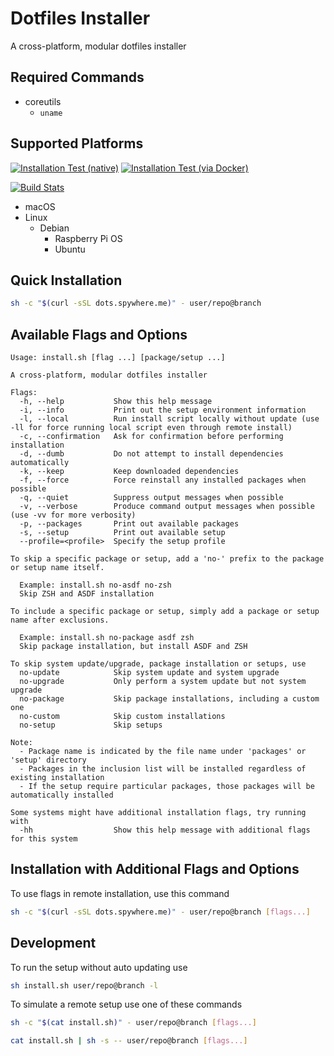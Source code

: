 # Dotfiles Installer

A cross-platform, modular dotfiles installer

## Required Commands

- coreutils
  - `uname`

## Supported Platforms

[![Installation Test (native)](https://github.com/spywhere/dotfiles/actions/workflows/macos-test.yml/badge.svg?branch=installer)](https://github.com/spywhere/dotfiles/actions/workflows/macos-test.yml)
[![Installation Test (via Docker)](https://github.com/spywhere/dotfiles/actions/workflows/os-test.yml/badge.svg?branch=installer)](https://github.com/spywhere/dotfiles/actions/workflows/os-test.yml)

[![Build Stats](https://buildstats.info/github/chart/spywhere/dotfiles?branch=installer)](https://github.com/spywhere/dotfiles/actions)

- macOS
- Linux
  - Debian
    - Raspberry Pi OS
    - Ubuntu

## Quick Installation

```sh
sh -c "$(curl -sSL dots.spywhere.me)" - user/repo@branch
```

## Available Flags and Options
<!--FLAGS:START-->

    Usage: install.sh [flag ...] [package/setup ...] 
     
    A cross-platform, modular dotfiles installer 
     
    Flags: 
      -h, --help           Show this help message
      -i, --info           Print out the setup environment information
      -l, --local          Run install script locally without update (use -ll for force running local script even through remote install)
      -c, --confirmation   Ask for confirmation before performing installation
      -d, --dumb           Do not attempt to install dependencies automatically
      -k, --keep           Keep downloaded dependencies
      -f, --force          Force reinstall any installed packages when possible
      -q, --quiet          Suppress output messages when possible
      -v, --verbose        Produce command output messages when possible (use -vv for more verbosity)
      -p, --packages       Print out available packages
      -s, --setup          Print out available setup
      --profile=<profile>  Specify the setup profile
     
    To skip a specific package or setup, add a 'no-' prefix to the package or setup name itself. 
     
      Example: install.sh no-asdf no-zsh 
      Skip ZSH and ASDF installation 
     
    To include a specific package or setup, simply add a package or setup name after exclusions. 
     
      Example: install.sh no-package asdf zsh 
      Skip package installation, but install ASDF and ZSH 
     
    To skip system update/upgrade, package installation or setups, use 
      no-update            Skip system update and system upgrade
      no-upgrade           Only perform a system update but not system upgrade
      no-package           Skip package installations, including a custom one
      no-custom            Skip custom installations
      no-setup             Skip setups
     
    Note: 
      - Package name is indicated by the file name under 'packages' or 'setup' directory 
      - Packages in the inclusion list will be installed regardless of existing installation 
      - If the setup require particular packages, those packages will be automatically installed 
     
    Some systems might have additional installation flags, try running with 
      -hh                  Show this help message with additional flags for this system

<!--FLAGS:END-->

## Installation with Additional Flags and Options

To use flags in remote installation, use this command

```sh
sh -c "$(curl -sSL dots.spywhere.me)" - user/repo@branch [flags...]
```

## Development

To run the setup without auto updating use

```sh
sh install.sh user/repo@branch -l
```

To simulate a remote setup use one of these commands

```sh
sh -c "$(cat install.sh)" - user/repo@branch [flags...]
```

```sh
cat install.sh | sh -s -- user/repo@branch [flags...]
```
